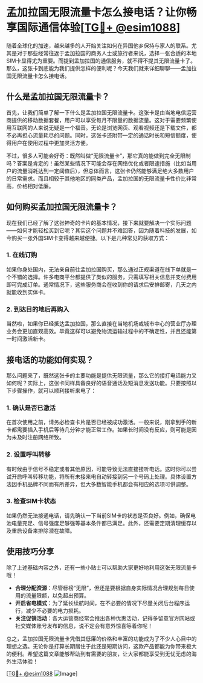 # 孟加拉国无限流量卡怎么接电话？让你畅享国际通信体验[[TG💪+ @esim1088](https://t.me/s/esim1088)]

随着全球化的加速，越来越多的人开始关注如何在异国他乡保持与家人的联系。尤其是对于那些经常往返于孟加拉国的商务人士或旅行者来说，选择一张合适的本地SIM卡显得尤为重要。而提到孟加拉国的通信服务，就不得不提其无限流量卡了。那么，这张卡到底能为我们提供怎样的便利呢？今天我们就来详细聊聊——孟加拉国无限流量卡怎么接电话。

## 什么是孟加拉国无限流量卡？

首先，让我们简单了解一下什么是孟加拉国无限流量卡。这张卡是由当地电信运营商提供的移动数据套餐，用户可以享受每月不限量的数据流量。这对于需要频繁使用互联网的人来说无疑是一个福音。无论是浏览网页、观看视频还是下载文件，都不必再担心流量耗尽的问题。同时，这张卡还附带一定的通话时长和短信额度，使得用户在使用过程中更加灵活方便。

不过，很多人可能会好奇：既然叫做“无限流量卡”，那它真的能做到完全无限制吗？答案是肯定的！虽然某些情况下可能会存在网络优化或者限速措施（比如当用户的流量消耗达到一定阈值后），但总体而言，这张卡仍然能够满足绝大多数用户的日常需求。而且相较于其他地区的同类产品，孟加拉国的无限流量卡性价比非常高，价格相对低廉。

## 如何购买孟加拉国无限流量卡？

现在我们已经了解了这张神奇的卡片的基本情况，接下来就要解决一个实际问题——如何才能轻松买到它呢？其实这个问题并不难回答，因为随着科技的发展，如今购买一张外国SIM卡变得越来越便捷。以下是几种常见的获取方式：

### 1. 在线订购
如果你身处国内，无法亲自前往孟加拉国购买，那么通过正规渠道在线下单就是一个不错的选择。许多电商平台都提供了类似的服务，只需填写相关信息并支付费用即可完成订单。通常情况下，这些服务商会在收到你的请求后安排邮寄，几天之内就能收到实体卡。

### 2. 到达目的地后再购入
当然啦，如果你已经抵达孟加拉国，那么直接在当地机场或城市中心的营业厅办理业务会更加直观高效。毕竟这样可以避免物流运输过程中的不确定性，并且还能第一时间激活新卡。

## 接电话的功能如何实现？

那么问题来了，既然这张卡的主要功能是提供无限流量，那么它的接打电话能力又如何呢？实际上，这张卡同样具备良好的语音通话及短消息发送功能。只要按照以下步骤操作，就可以顺利接听来电了：

### 1. 确认是否已激活
在首次使用之前，请务必检查卡片是否已经被成功激活。一般来说，刚拿到手的新卡都需要插入手机后等待几分钟才能正常工作。如果长时间没有反应，则可能是因为未及时注册网络所致。

### 2. 设置呼叫转移
有时候由于信号不稳定或者其他原因，可能导致无法直接接听电话。这时你可以尝试开启呼叫转移功能，将所有未接来电自动转接到另一个号码上处理。具体设置方法因手机品牌不同而有所差异，但大多数智能手机都会有相应的选项可供调整。

### 3. 检查SIM卡状态
如果仍然无法接通电话，请先确认一下当前SIM卡的状态是否良好。例如，确保电池电量充足、信号强度足够强等基本条件都已满足。此外，还需要定期清理缓存以及重启设备来排除潜在故障。

## 使用技巧分享

除了上述基础内容之外，还有一些小贴士可以帮助大家更好地利用这张无限流量卡哦！

- **合理分配资源**：尽管标榜“无限”，但还是要根据自身实际情况合理规划每日使用的流量限额，以免超出预算。
- **开启省电模式**：为了延长续航时间，在不必要的情况下尽量关闭后台程序运行，减少不必要的电力损耗。
- **关注促销活动**：各大运营商经常会推出各种优惠活动，记得多留意官方网站或社交媒体账号发布的信息，说不定会有意外惊喜等着你呢！

总之，孟加拉国无限流量卡凭借其低廉的价格和丰富的功能成为了不少人心目中的理想之选。无论你是打算长期居住于此还是短期访问，这款产品都能为你带来极大的便利。希望这篇文章能够帮助到有需要的朋友，让大家都能享受到无忧无虑的海外生活体验！

[[TG💪+ @esim1088](https://t.me/s/esim1088) ![Image](https://i.postimg.cc/4NQfJmqS/Snipaste-2025-05-13-00-14-12.png)]